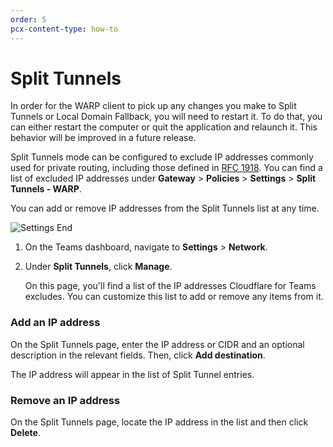 ```yaml
---
order: 5
pcx-content-type: how-to
---
```

 
# Split Tunnels
 
<Aside>
 
In order for the WARP client to pick up any changes you make to Split Tunnels or Local Domain Fallback, you will need to restart it. To do that, you can either restart the computer or quit the application and relaunch it. This behavior will be improved in a future release.
 
</Aside>

Split Tunnels mode can be configured to exclude IP addresses commonly used for private routing, including those defined in [RFC 1918](https://tools.ietf.org/html/rfc1918). You can find a list of excluded IP addresses under **Gateway** > **Policies** > **Settings** > **Split Tunnels - WARP**.
 
You can add or remove IP addresses from the Split Tunnels list at any time.
 
![Settings End](../../../../static/secure-web-gateway/split-tunnel/settings-end.png)
 
1. On the Teams dashboard, navigate to **Settings** > **Network**.
 
1. Under **Split Tunnels**, click **Manage**.
 
    On this page, you'll find a list of the IP addresses Cloudflare for Teams excludes. You can customize this list to add or remove any items from it.
 
### Add an IP address
 
On the Split Tunnels page, enter the IP address or CIDR and an optional description in the relevant fields. Then, click **Add destination**.

The IP address will appear in the list of Split Tunnel entries.
 
### Remove an IP address
 
On the Split Tunnels page, locate the IP address in the list and then click **Delete**.
